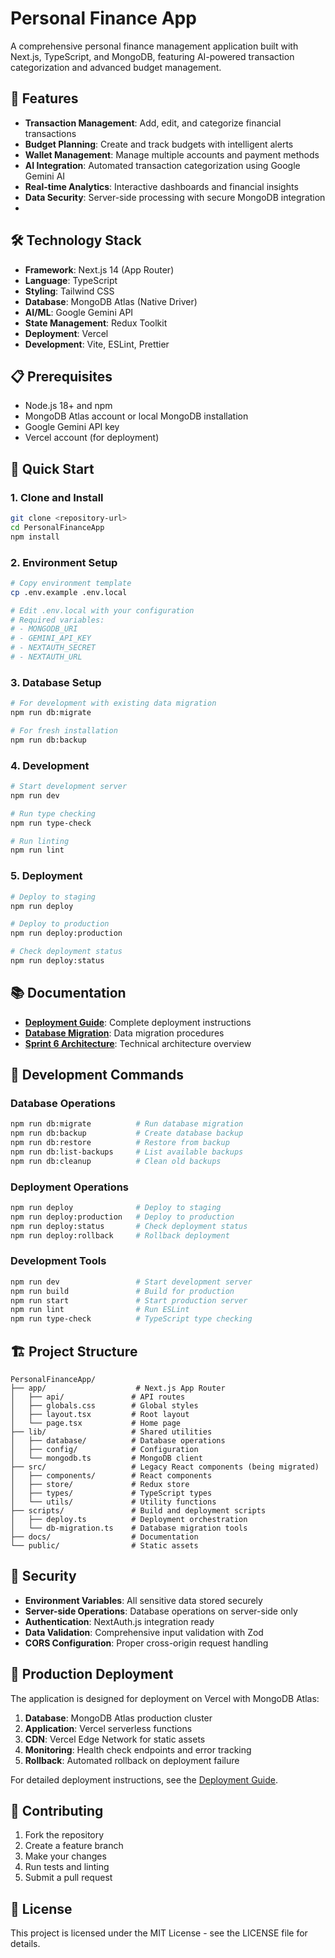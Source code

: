 # Personal Finance App

A comprehensive personal finance management application built with Next.js, TypeScript, and MongoDB, featuring AI-powered transaction categorization and advanced budget management.

## 🚀 Features

- **Transaction Management**: Add, edit, and categorize financial transactions
- **Budget Planning**: Create and track budgets with intelligent alerts
- **Wallet Management**: Manage multiple accounts and payment methods
- **AI Integration**: Automated transaction categorization using Google Gemini AI
- **Real-time Analytics**: Interactive dashboards and financial insights
- **Data Security**: Server-side processing with secure MongoDB integration
- 
## 🛠️ Technology Stack

- **Framework**: Next.js 14 (App Router)
- **Language**: TypeScript
- **Styling**: Tailwind CSS
- **Database**: MongoDB Atlas (Native Driver)
- **AI/ML**: Google Gemini API
- **State Management**: Redux Toolkit
- **Deployment**: Vercel
- **Development**: Vite, ESLint, Prettier

## 📋 Prerequisites

- Node.js 18+ and npm
- MongoDB Atlas account or local MongoDB installation
- Google Gemini API key
- Vercel account (for deployment)

## 🚀 Quick Start

### 1. Clone and Install

```bash
git clone <repository-url>
cd PersonalFinanceApp
npm install
```

### 2. Environment Setup

```bash
# Copy environment template
cp .env.example .env.local

# Edit .env.local with your configuration
# Required variables:
# - MONGODB_URI
# - GEMINI_API_KEY
# - NEXTAUTH_SECRET
# - NEXTAUTH_URL
```

### 3. Database Setup

```bash
# For development with existing data migration
npm run db:migrate

# For fresh installation
npm run db:backup
```

### 4. Development

```bash
# Start development server
npm run dev

# Run type checking
npm run type-check

# Run linting
npm run lint
```

### 5. Deployment

```bash
# Deploy to staging
npm run deploy

# Deploy to production
npm run deploy:production

# Check deployment status
npm run deploy:status
```

## 📚 Documentation

- **[Deployment Guide](docs/deployment-guide.md)**: Complete deployment instructions
- **[Database Migration](docs/database-migration.md)**: Data migration procedures
- **[Sprint 6 Architecture](docs/sprint6-architecture.md)**: Technical architecture overview

## 🔧 Development Commands

### Database Operations

```bash
npm run db:migrate          # Run database migration
npm run db:backup           # Create database backup
npm run db:restore          # Restore from backup
npm run db:list-backups     # List available backups
npm run db:cleanup          # Clean old backups
```

### Deployment Operations

```bash
npm run deploy              # Deploy to staging
npm run deploy:production   # Deploy to production
npm run deploy:status       # Check deployment status
npm run deploy:rollback     # Rollback deployment
```

### Development Tools

```bash
npm run dev                 # Start development server
npm run build               # Build for production
npm run start               # Start production server
npm run lint                # Run ESLint
npm run type-check          # TypeScript type checking
```

## 🏗️ Project Structure

```
PersonalFinanceApp/
├── app/                    # Next.js App Router
│   ├── api/               # API routes
│   ├── globals.css        # Global styles
│   ├── layout.tsx         # Root layout
│   └── page.tsx           # Home page
├── lib/                   # Shared utilities
│   ├── database/          # Database operations
│   ├── config/            # Configuration
│   └── mongodb.ts         # MongoDB client
├── src/                   # Legacy React components (being migrated)
│   ├── components/        # React components
│   ├── store/             # Redux store
│   ├── types/             # TypeScript types
│   └── utils/             # Utility functions
├── scripts/               # Build and deployment scripts
│   ├── deploy.ts          # Deployment orchestration
│   └── db-migration.ts    # Database migration tools
├── docs/                  # Documentation
└── public/                # Static assets
```

## 🔐 Security

- **Environment Variables**: All sensitive data stored securely
- **Server-side Operations**: Database operations on server-side only
- **Authentication**: NextAuth.js integration ready
- **Data Validation**: Comprehensive input validation with Zod
- **CORS Configuration**: Proper cross-origin request handling

## 🚀 Production Deployment

The application is designed for deployment on Vercel with MongoDB Atlas:

1. **Database**: MongoDB Atlas production cluster
2. **Application**: Vercel serverless functions
3. **CDN**: Vercel Edge Network for static assets
4. **Monitoring**: Health check endpoints and error tracking
5. **Rollback**: Automated rollback on deployment failure

For detailed deployment instructions, see the [Deployment Guide](docs/deployment-guide.md).

## 🤝 Contributing

1. Fork the repository
2. Create a feature branch
3. Make your changes
4. Run tests and linting
5. Submit a pull request

## 📝 License

This project is licensed under the MIT License - see the LICENSE file for details.
